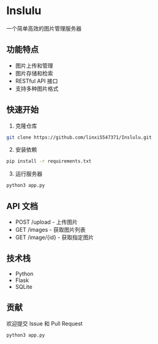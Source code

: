 # Inslulu
一个简单高效的图片管理服务器

## 功能特点
- 图片上传和管理
- 图片存储和检索
- RESTful API 接口
- 支持多种图片格式

## 快速开始
1. 克隆仓库
```bash
git clone https://github.com/linxi5547371/Inslulu.git
```

2. 安装依赖
```bash
pip install -r requirements.txt
```

3. 运行服务器
```bash
python3 app.py
```

## API 文档
- POST /upload - 上传图片
- GET /images - 获取图片列表
- GET /image/{id} - 获取指定图片

## 技术栈
- Python
- Flask
- SQLite

## 贡献
欢迎提交 Issue 和 Pull Request

```
python3 app.py
````

